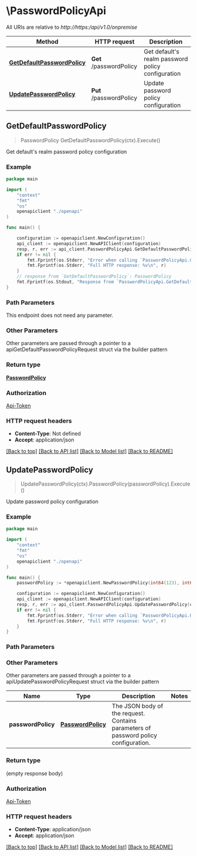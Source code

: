 # \PasswordPolicyApi

All URIs are relative to *http://https:/api/v1.0/onpremise*

Method | HTTP request | Description
------------- | ------------- | -------------
[**GetDefaultPasswordPolicy**](PasswordPolicyApi.md#GetDefaultPasswordPolicy) | **Get** /passwordPolicy | Get default&#39;s realm password policy configuration
[**UpdatePasswordPolicy**](PasswordPolicyApi.md#UpdatePasswordPolicy) | **Put** /passwordPolicy | Update password policy configuration



## GetDefaultPasswordPolicy

> PasswordPolicy GetDefaultPasswordPolicy(ctx).Execute()

Get default's realm password policy configuration

### Example

```go
package main

import (
    "context"
    "fmt"
    "os"
    openapiclient "./openapi"
)

func main() {

    configuration := openapiclient.NewConfiguration()
    api_client := openapiclient.NewAPIClient(configuration)
    resp, r, err := api_client.PasswordPolicyApi.GetDefaultPasswordPolicy(context.Background()).Execute()
    if err != nil {
        fmt.Fprintf(os.Stderr, "Error when calling `PasswordPolicyApi.GetDefaultPasswordPolicy``: %v\n", err)
        fmt.Fprintf(os.Stderr, "Full HTTP response: %v\n", r)
    }
    // response from `GetDefaultPasswordPolicy`: PasswordPolicy
    fmt.Fprintf(os.Stdout, "Response from `PasswordPolicyApi.GetDefaultPasswordPolicy`: %v\n", resp)
}
```

### Path Parameters

This endpoint does not need any parameter.

### Other Parameters

Other parameters are passed through a pointer to a apiGetDefaultPasswordPolicyRequest struct via the builder pattern


### Return type

[**PasswordPolicy**](PasswordPolicy.md)

### Authorization

[Api-Token](../README.md#Api-Token)

### HTTP request headers

- **Content-Type**: Not defined
- **Accept**: application/json

[[Back to top]](#) [[Back to API list]](../README.md#documentation-for-api-endpoints)
[[Back to Model list]](../README.md#documentation-for-models)
[[Back to README]](../README.md)


## UpdatePasswordPolicy

> UpdatePasswordPolicy(ctx).PasswordPolicy(passwordPolicy).Execute()

Update password policy configuration

### Example

```go
package main

import (
    "context"
    "fmt"
    "os"
    openapiclient "./openapi"
)

func main() {
    passwordPolicy := *openapiclient.NewPasswordPolicy(int64(123), int64(123), int64(123), int64(123), int64(123)) // PasswordPolicy | The JSON body of the request. Contains parameters of password policy configuration. (optional)

    configuration := openapiclient.NewConfiguration()
    api_client := openapiclient.NewAPIClient(configuration)
    resp, r, err := api_client.PasswordPolicyApi.UpdatePasswordPolicy(context.Background()).PasswordPolicy(passwordPolicy).Execute()
    if err != nil {
        fmt.Fprintf(os.Stderr, "Error when calling `PasswordPolicyApi.UpdatePasswordPolicy``: %v\n", err)
        fmt.Fprintf(os.Stderr, "Full HTTP response: %v\n", r)
    }
}
```

### Path Parameters



### Other Parameters

Other parameters are passed through a pointer to a apiUpdatePasswordPolicyRequest struct via the builder pattern


Name | Type | Description  | Notes
------------- | ------------- | ------------- | -------------
 **passwordPolicy** | [**PasswordPolicy**](PasswordPolicy.md) | The JSON body of the request. Contains parameters of password policy configuration. | 

### Return type

 (empty response body)

### Authorization

[Api-Token](../README.md#Api-Token)

### HTTP request headers

- **Content-Type**: application/json
- **Accept**: application/json

[[Back to top]](#) [[Back to API list]](../README.md#documentation-for-api-endpoints)
[[Back to Model list]](../README.md#documentation-for-models)
[[Back to README]](../README.md)

